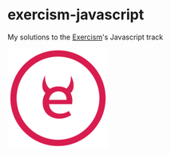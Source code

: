 # exercism-javascript

My solutions to the [Exercism](http://exercism.io)'s Javascript track

![Exercism Logo](exercism.png)